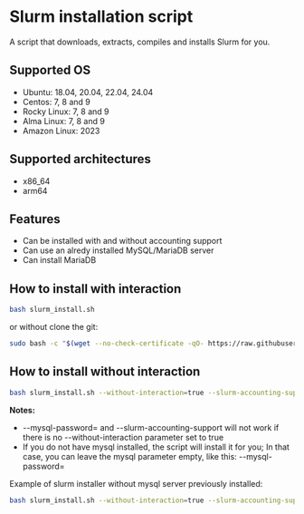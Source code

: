 # Slurm installation script

A script that downloads, extracts, compiles and installs Slurm for you.


## Supported OS

- Ubuntu: 18.04, 20.04, 22.04, 24.04
- Centos: 7, 8 and 9
- Rocky Linux: 7, 8 and 9
- Alma Linux: 7, 8 and 9
- Amazon Linux: 2023

## Supported architectures
- x86_64
- arm64

## Features
- Can be installed with and without accounting support
- Can use an alredy installed MySQL/MariaDB server
- Can install MariaDB

## How to install with interaction

```bash
bash slurm_install.sh
```

or without clone the git:

```bash
sudo bash -c "$(wget --no-check-certificate -qO- https://raw.githubusercontent.com/NISP-GmbH/SLURM/main/slurm_install.sh)"
```

## How to install without interaction

```bash
bash slurm_install.sh --without-interaction=true --slurm-accounting-support=true --mysql-password=123456789
```

**Notes:**
* --mysql-password= and --slurm-accounting-support will not work if there is no --without-interaction parameter set to true
* If you do not have mysql installed, the script will install it for you; In that case, you can leave the mysql parameter empty, like this: --mysql-password=

Example of slurm installer without mysql server previously installed:
```bash
bash slurm_install.sh --without-interaction=true --slurm-accounting-support=true --mysql-password=
```
